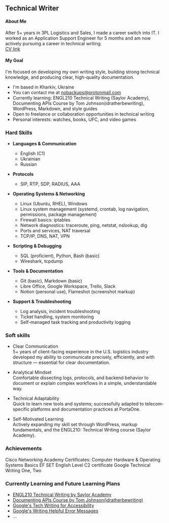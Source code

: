 Technical Writer
---------------------

#### About Me
After 5+ years in 3PL Logistics and Sales, I made a career switch into IT. I worked as an Application Support Engineer for 5 months and am now actively pursuing a career in technical writing.  
[CV link](https://docs.google.com/document/d/e/2PACX-1vQW_t2kMkaGmjvz6xJyVCfwgKoSU0ePQ-9E0RSwIGi6sOlDg4Ffdz6L_MTYDl52TQ/pub)
#### My Goal
I'm focused on developing my own writing style, building strong technical knowledge, and producing clear, high-quality documentation.
*  I'm based in Kharkiv, Ukraine
*  You can contact me at [nobackups@protonmail.com](mailto:nobackups@protonmail.com)
*  Currently learning: ENGL210 Technical Writing (Saylor Academy), Documenting APIs Course by Tom Johnson(idratherbewriting), WordPress, Markdown, and style guides  
*  Open to freelance or collaboration opportunities in technical writing
*  Personal interests: watches, books, UFC, and video games  

### Hard Skills

* **Languages & Communication**
   * English (C1)
   * Ukrainian
   * Russian

* **Protocols**
   * SIP, RTP, SDP, RADIUS, AAA

* **Operating Systems & Networking**
   * Linux (Ubuntu, RHEL), Windows
   * Linux system management (systemd, crontab, log navigation, permissions, package management)
   * Firewall basics: iptables
   * Network diagnostics: traceroute, ping, netstat, nslookup, dig
   * Ports and services, NAT traversal
   * TCP/IP, DNS, NAT, VPN

* **Scripting & Debugging**
   * SQL (proficient), Python, Bash (basic)
   * Wireshark, tcpdump

* **Tools & Documentation**
   * Git (basic), Markdown (basic)
   * Libre Office, Google Workspace, Trello, Slack
   * Notion (personal use), Flameshot (screenshot markup)

* **Support & Troubleshooting**
   * Log analysis, incident troubleshooting
   * Ticket handling, system monitoring
   * Self-managed task tracking and productivity logging


### Soft skills  
* Clear Communication  
5+ years of client-facing experience in the U.S. logistics industry developed my ability to communicate precisely, efficiently, and with structure — essential for clear documentation.

* Analytical Mindset  
Comfortable dissecting logs, protocols, and backend behavior to document or explain complex workflows in a simple, understandable way.

* Technical Adaptability  
Quick to learn new tools and systems; successfully adapted to telecom-specific platforms and documentation practices at PortaOne.

* Self-Motivated Learning  
Actively expanding my skill set through WordPress, markup fundamentals, and the ENGL210: Technical Writing course (Saylor Academy).


### Achievements
Cisco Networking Academy Certificates: Computer Hardware & Operating Systems Basics
EF SET English Level C2 certificate
Google Technical Writing One, Two


### Currently Learning and Future Learning Plans
* [ENGL210 Technical Writing by Saylor Academy](https://learn.saylor.org/course/view.php?id=368)
* [Documenting APIs Course by Tom Johnson(idratherbewriting)](https://idratherbewriting.com/learnapidoc/docapis_overview.html)
* [Google's Tech Writing for Accessibility](https://developers.google.com/tech-writing/accessibility)
* [Google's Writing Helpful Error Messages](https://developers.google.com/tech-writing/error-messages)
* ...
